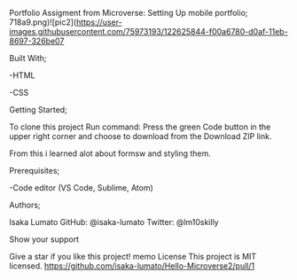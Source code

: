 Portfolio
Assigment from Microverse: Setting Up mobile portfolio;
718a9.png)![pic2](https://user-images.githubusercontent.com/75973193/122625844-f00a6780-d0af-11eb-8697-326be07



Built With;

-HTML

-CSS

Getting Started;

To clone this project Run command: Press the green Code button in the upper right corner and choose to download from the Download ZIP link.

From this i learned alot about formsw and styling them.

Prerequisites;

-Code editor (VS Code, Sublime, Atom)

Authors;

Isaka Lumato
GitHub: @isaka-lumato
Twitter: @lm10skilly

Show your support

Give a star if you like this project!
memo License
This project is MIT licensed.
https://github.com/isaka-lumato/Hello-Microverse2/pull/1
